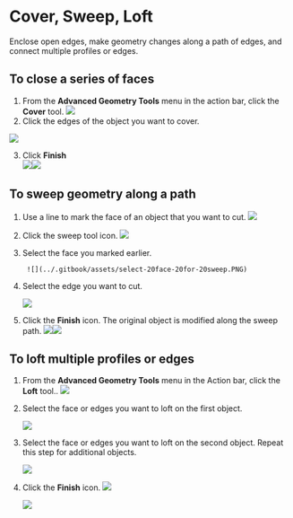 # Cover, Sweep, Loft

Enclose open edges, make geometry changes along a path of edges, and connect multiple profiles or edges.

## To close a series of faces

1. From the **Advanced Geometry Tools** menu in the action bar, click the **Cover** tool.  ![](../.gitbook/assets/cover-tool.png)
2. Click the edges of the object you want to cover.

 ![](../.gitbook/assets/cover-selection.PNG)

  3. Click **Finish**    
 ![](../.gitbook/assets/guid-e23d787e-5f90-4de1-b690-03306f0cb4b2-low%20%281%29.png)![](../.gitbook/assets/cover-finish.PNG)

## To sweep geometry along a path

1. Use a line to mark the face of an object that you want to cut. ![](../.gitbook/assets/mark-face.PNG)
2. Click the sweep tool icon.   ![](../.gitbook/assets/sweep-tool.png)
3. Select the face you marked earlier. 

        ![](../.gitbook/assets/select-20face-20for-20sweep.PNG) 

  4. Select the edge you want to cut.

        ![](../.gitbook/assets/select-edge-for-sweep.PNG)

  5. Click the **Finish** icon.  The original object is modified along the sweep path. ![](../.gitbook/assets/sweep-finish.PNG)![](../.gitbook/assets/guid-e23d787e-5f90-4de1-b690-03306f0cb4b2-low%20%281%29.png)

## To loft multiple profiles or edges

1. From the **Advanced Geometry Tools** menu in the Action bar, click the **Loft** tool..   ![](../.gitbook/assets/loft-tool.png)
2. Select the face or edges you want to loft on the first object.

   ![](../.gitbook/assets/loft-select-face.PNG)

3. Select the face or edges you want to loft on the second object. Repeat this step for additional objects.

   ![](../.gitbook/assets/loft-select-second-edge.PNG)

4. Click the **Finish** icon. ![](../.gitbook/assets/guid-e23d787e-5f90-4de1-b690-03306f0cb4b2-low%20%281%29.png)

   ![](../.gitbook/assets/loft-finish.PNG)

